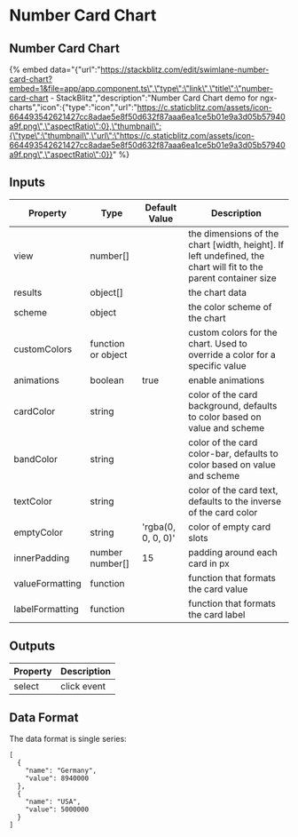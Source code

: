 # Number Card Chart

## Number Card Chart

{% embed data="{\"url\":\"https://stackblitz.com/edit/swimlane-number-card-chart?embed=1&file=app/app.component.ts\",\"type\":\"link\",\"title\":\"number-card-chart - StackBlitz\",\"description\":\"Number Card Chart demo for ngx-charts\",\"icon\":{\"type\":\"icon\",\"url\":\"https://c.staticblitz.com/assets/icon-664493542621427cc8adae5e8f50d632f87aaa6ea1ce5b01e9a3d05b57940a9f.png\",\"aspectRatio\":0},\"thumbnail\":{\"type\":\"thumbnail\",\"url\":\"https://c.staticblitz.com/assets/icon-664493542621427cc8adae5e8f50d632f87aaa6ea1ce5b01e9a3d05b57940a9f.png\",\"aspectRatio\":0}}" %}

## Inputs

| Property        | Type               | Default Value        | Description                                                                                                       |
| --------------- | ------------------ | -------------------- | ----------------------------------------------------------------------------------------------------------------- |
| view            | number\[\]         |                      | the dimensions of the chart \[width, height\]. If left undefined, the chart will fit to the parent container size |
| results         | object\[\]         |                      | the chart data                                                                                                    |
| scheme          | object             |                      | the color scheme of the chart                                                                                     |
| customColors    | function or object |                      | custom colors for the chart. Used to override a color for a specific value                                        |
| animations      | boolean            | true                 | enable animations                                                                                                 |
| cardColor       | string             |                      | color of the card background, defaults to color based on value and scheme                                         |
| bandColor       | string             |                      | color of the card color-bar, defaults to color based on value and scheme                                          |
| textColor       | string             |                      | color of the card text, defaults to the inverse of the card color                                                 |
| emptyColor      | string             | 'rgba\(0, 0, 0, 0\)' | color of empty card slots                                                                                         |
| innerPadding    | number number\[\]  | 15                   | padding around each card in px                                                                                    |
| valueFormatting | function           |                      | function that formats the card value                                                                              |
| labelFormatting | function           |                      | function that formats the card label                                                                              |

## Outputs

| Property | Description |
| -------- | ----------- |
| select   | click event |

## Data Format

The data format is single series:

```text
[
  {
    "name": "Germany",
    "value": 8940000
  },
  {
    "name": "USA",
    "value": 5000000
  }
]
```
